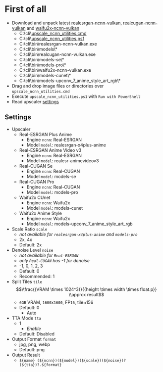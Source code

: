 # First of all

- Download and unpack latest [realesrgan-ncnn-vulkan](https://github.com/xinntao/Real-ESRGAN/releases), [realcugan-ncnn-vulkan](https://github.com/nihui/realcugan-ncnn-vulkan/releases) and [waifu2x-ncnn-vulkan](https://github.com/nihui/waifu2x-ncnn-vulkan/releases)
    - C:\cli\\[upscale_ncnn_utilities.cmd](https://raw.githubusercontent.com/jc3213/batchscript/main/upscale/upscale_ncnn_utilities.cmd)
    - C:\cli\\[upscale_ncnn_utilities.ps1](https://raw.githubusercontent.com/jc3213/batchscript/main/upscale/upscale_ncnn_utilities.ps1)
    - C:\cli\bin\realesrgan-ncnn-vulkan.exe
    - C:\cli\bin\models\\\*
    - C:\cli\bin\realcugan-ncnn-vulkan.exe
    - C:\cli\bin\models-se\\*
    - C:\cli\bin\models-pro\\*
    - C:\cli\bin\waifu2x-ncnn-vulkan.exe
    - C:\cli\bin\models-cunet\\*
    - C:\cli\bin\models-upconv_7_anime_style_art_rgb\\*
- Drag and drop image files or directories over `upscale_ncnn_utilities.cmd`
- Execute `upscale_ncnn_utilities.ps1` with `Run with PowerShell`
- Read upscaler [settings](#Settings)

## Settings
- Upscaler
    - Real-ESRGAN Plus Anime
        - Engine `ncnn`: Real-ESRGAN
        - Model `model`: realesrgan-x4plus-anime
    - Real-ESRGAN Anime Video v3
        - Engine `ncnn`: Real-ESRGAN
        - Model `model`: realesr-animevideov3
    - Real-CUGAN Se
        - Engine `ncnn`: Real-CUGAN
        - Model `model`: models-se
    - Real-CUGAN Pro
        - Engine `ncnn`: Real-CUGAN
        - Model `model`: models-pro
    - Waifu2x CUnet
        - Engine `ncnn`: Waifu2x
        - Model `model`: models-cunet
    - Waifu2x Anime Style
        - Engine `ncnn`: Waifu2x
        - Model `model`: models-upconv_7_anime_style_art_rgb
- Scale Ratio `scale`
    - *not available for `realesrgan-x4plus-anime` and `models-pro`*
    - 2x, 4x
    - Default: 2x
- Denoise Level `noise`
    - *not available for `Real-ESRGAN`*
    - *only `Real-CUGAN` has -1 for denoise*
    - -1, 0, 1, 2, 3
    - Default: 0
    - Recommended: 1
- Split Tiles `tile`
$$\\frac{{VRAM \times 1024^3}}{{height \times width \times float.p}} \\approx result$$
    - `6GB` VRAM, `1600`x`1600`, FP`16`, tile≈156
    - Default: 0
        - Auto
- TTA Mode `tta`
    - 1
        - *Enable*
    - Default: Disabled
- Output Format `format`
    - jpg, png, webp
    - Default: png
- Output Result
    - `${name} (${ncnn})(${model})(${scale})(${noise})?(${tta})?.${format}`
